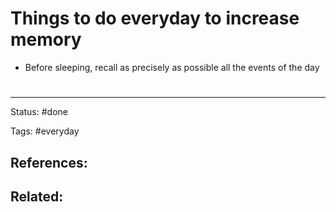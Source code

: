# Things to do everyday to increase memory

- Before sleeping, recall as precisely as possible all the events of the day






# 

---
Status: #done

Tags: #everyday

References:
-  

Related:
- 
